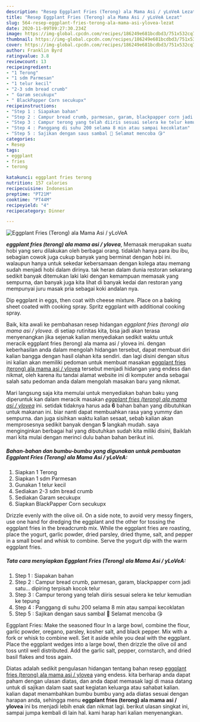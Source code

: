 ```yaml
---
description: "Resep Eggplant Fries (Terong) ala Mama Asi / yLoVeA Lezat"
title: "Resep Eggplant Fries (Terong) ala Mama Asi / yLoVeA Lezat"
slug: 564-resep-eggplant-fries-terong-ala-mama-asi-ylovea-lezat
date: 2020-11-09T09:27:30.234Z
image: https://img-global.cpcdn.com/recipes/186249e681bcdbd3/751x532cq70/eggplant-fries-terong-ala-mama-asi-ylovea-foto-resep-utama.jpg
thumbnail: https://img-global.cpcdn.com/recipes/186249e681bcdbd3/751x532cq70/eggplant-fries-terong-ala-mama-asi-ylovea-foto-resep-utama.jpg
cover: https://img-global.cpcdn.com/recipes/186249e681bcdbd3/751x532cq70/eggplant-fries-terong-ala-mama-asi-ylovea-foto-resep-utama.jpg
author: Franklin Byrd
ratingvalue: 3.8
reviewcount: 13
recipeingredient:
- "1 Terong"
- "1 sdm Parmesan"
- "1 telur kecil"
- "2-3 sdm bread crumb"
- " Garam secukupx"
- " BlackPapper Corn secukupx"
recipeinstructions:
- "Step 1 : Siapakan bahan"
- "Step 2 : Campur bread crumb, parmesan, garam, blackpapper corn jadi satu... dipiring terpisah kocok telur"
- "Step 3 : Campur terong yang telah diiris sesuai selera ke telur kemudian ke tepung"
- "Step 4 : Panggang di suhu 200 selama 8 min atau sampai kecoklatan"
- "Step 5 : Sajikan dengan saus sambal 🥰 Selamat mencoba 😘"
categories:
- Resep
tags:
- eggplant
- fries
- terong

katakunci: eggplant fries terong 
nutrition: 157 calories
recipecuisine: Indonesian
preptime: "PT21M"
cooktime: "PT44M"
recipeyield: "4"
recipecategory: Dinner

---
```



![Eggplant Fries (Terong) ala Mama Asi / yLoVeA](https://img-global.cpcdn.com/recipes/186249e681bcdbd3/751x532cq70/eggplant-fries-terong-ala-mama-asi-ylovea-foto-resep-utama.jpg)

<b><i>eggplant fries (terong) ala mama asi / ylovea</i></b>, Memasak merupakan suatu hobi yang seru dilakukan oleh berbagai orang. tidaklah hanya para ibu ibu, sebagian cowok juga cukup banyak yang berminat dengan hobi ini. walaupun hanya untuk sekedar kebersamaan dengan kolega atau memang sudah menjadi hobi dalam dirinya. tak heran dalam dunia restoran sekarang sedikit banyak ditemukan laki laki dengan kemampuan memasak yang sempurna, dan banyak juga kita lihat di banyak kedai dan restoran yang mempunyai juru masak pria sebagai koki andalan nya.

Dip eggplant in eggs, then coat with cheese mixture. Place on a baking sheet coated with cooking spray. Spritz eggplant with additional cooking spray.

Baik, kita awali ke pembahasan resep hidangan <i>eggplant fries (terong) ala mama asi / ylovea</i>. di setiap rutinitas kita, bisa jadi akan terasa menyenangkan jika sejenak kalian menyediakan sedikit waktu untuk meracik eggplant fries (terong) ala mama asi / ylovea ini. dengan keberhasilan anda dalam mengolah hidangan tersebut, dapat membuat diri kalian bangga dengan hasil olahan kita sendiri. dan lagi disini dengan situs ini kalian akan memiliki pedoman untuk membuat masakan <u>eggplant fries (terong) ala mama asi / ylovea</u> tersebut menjadi hidangan yang endess dan nikmat, oleh karena itu tandai alamat website ini di komputer anda sebagai salah satu pedoman anda dalam mengolah masakan baru yang nikmat.


Mari langsung saja kita memulai untuk menyediakan bahan baku yang diperuntuk kan dalam meracik masakan <u><i>eggplant fries (terong) ala mama asi / ylovea</i></u> ini. setidak tidaknya harus ada <b>6</b> bahan bahan yang dibutuhkan untuk makanan ini. biar nanti dapat membuahkan rasa yang yummy dan sempurna. dan juga sisihkan waktu kalian sesaat, sebab kalian akan memprosesnya sedikit banyak dengan <b>5</b> langkah mudah. saya menginginkan berbagai hal yang dibutuhkan sudah kita miliki disini, Baiklah mari kita mulai dengan merinci dulu bahan bahan berikut ini.

<!--inarticleads1-->

##### Bahan-bahan dan bumbu-bumbu yang digunakan untuk pembuatan Eggplant Fries (Terong) ala Mama Asi / yLoVeA:

1. Siapkan 1 Terong
1. Siapkan 1 sdm Parmesan
1. Gunakan 1 telur kecil
1. Sediakan 2-3 sdm bread crumb
1. Sediakan  Garam secukupx
1. Siapkan  BlackPapper Corn secukupx


Drizzle evenly with the olive oil. On a side note, to avoid very messy fingers, use one hand for dredging the eggplant and the other for tossing the eggplant fries in the breadcrumb mix. While the eggplant fries are roasting, place the yogurt, garlic powder, dried parsley, dried thyme, salt, and pepper in a small bowl and whisk to combine. Serve the yogurt dip with the warm eggplant fries. 

<!--inarticleads2-->

##### Tata cara menyiapkan Eggplant Fries (Terong) ala Mama Asi / yLoVeA:

1. Step 1 : Siapakan bahan
1. Step 2 : Campur bread crumb, parmesan, garam, blackpapper corn jadi satu... dipiring terpisah kocok telur
1. Step 3 : Campur terong yang telah diiris sesuai selera ke telur kemudian ke tepung
1. Step 4 : Panggang di suhu 200 selama 8 min atau sampai kecoklatan
1. Step 5 : Sajikan dengan saus sambal 🥰 Selamat mencoba 😘


Eggplant Fries: Make the seasoned flour In a large bowl, combine the flour, garlic powder, oregano, parsley, kosher salt, and black pepper. Mix with a fork or whisk to combine well. Set it aside while you deal with the eggplant. Place the eggplant wedges into a large bowl, then drizzle the olive oil and toss until well distributed. Add the garlic salt, pepper, cornstarch, and dried basil flakes and toss again. 

Diatas adalah sedikit pengulasan hidangan tentang bahan resep <u>eggplant fries (terong) ala mama asi / ylovea</u> yang endess. kita berharap anda dapat paham dengan ulasan diatas, dan anda dapat memasak lagi di masa datang untuk di sajikan dalam saat saat kegiatan keluarga atau sahabat kalian. kalian dapat menambahkan bumbu bumbu yang ada diatas sesuai dengan harapan anda, sehingga menu <b>eggplant fries (terong) ala mama asi / ylovea</b> ini bs menjadi lebih enak dan nikmat lagi. berikut ulasan singkat ini, sampai jumpa kembali di lain hal. kami harap hari kalian menyenangkan.
